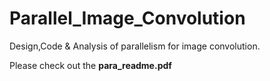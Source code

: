# Parallel_Image_Convolution

Design,Code & Analysis of parallelism for image convolution.

Please check out the **para_readme.pdf**
